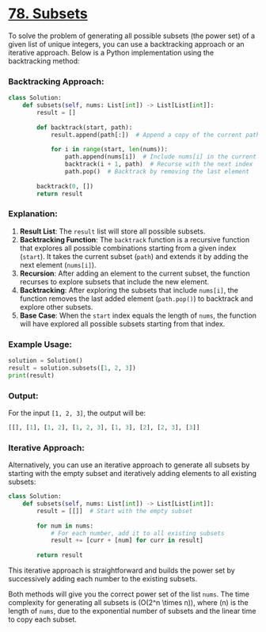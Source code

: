 # [78. Subsets](https://leetcode.com/problems/subsets/description/)

To solve the problem of generating all possible subsets (the power set) of a given list of unique integers, you can use a backtracking approach or an iterative approach. Below is a Python implementation using the backtracking method:

### Backtracking Approach:

```python
class Solution:
    def subsets(self, nums: List[int]) -> List[List[int]]:
        result = []
        
        def backtrack(start, path):
            result.append(path[:])  # Append a copy of the current path to the result
            
            for i in range(start, len(nums)):
                path.append(nums[i])  # Include nums[i] in the current subset
                backtrack(i + 1, path)  # Recurse with the next index
                path.pop()  # Backtrack by removing the last element
        
        backtrack(0, [])
        return result
```

### Explanation:
1. **Result List**: The `result` list will store all possible subsets.
2. **Backtracking Function**: The `backtrack` function is a recursive function that explores all possible combinations starting from a given index (`start`). It takes the current subset (`path`) and extends it by adding the next element (`nums[i]`).
3. **Recursion**: After adding an element to the current subset, the function recurses to explore subsets that include the new element.
4. **Backtracking**: After exploring the subsets that include `nums[i]`, the function removes the last added element (`path.pop()`) to backtrack and explore other subsets.
5. **Base Case**: When the `start` index equals the length of `nums`, the function will have explored all possible subsets starting from that index.

### Example Usage:
```python
solution = Solution()
result = solution.subsets([1, 2, 3])
print(result)
```

### Output:
For the input `[1, 2, 3]`, the output will be:
```python
[[], [1], [1, 2], [1, 2, 3], [1, 3], [2], [2, 3], [3]]
```

### Iterative Approach:
Alternatively, you can use an iterative approach to generate all subsets by starting with the empty subset and iteratively adding elements to all existing subsets:

```python
class Solution:
    def subsets(self, nums: List[int]) -> List[List[int]]:
        result = [[]]  # Start with the empty subset
        
        for num in nums:
            # For each number, add it to all existing subsets
            result += [curr + [num] for curr in result]
        
        return result
```

This iterative approach is straightforward and builds the power set by successively adding each number to the existing subsets.

Both methods will give you the correct power set of the list `nums`. The time complexity for generating all subsets is \(O(2^n \times n)\), where \(n\) is the length of `nums`, due to the exponential number of subsets and the linear time to copy each subset.

